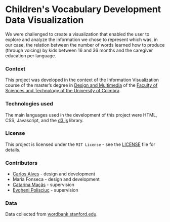 # Children's Vocabulary Development Data Visualization

We were challenged to create a visualization that enabled the user to explore and analyze the information we chose to represent which was, in our case, the relation between the number of words learned how to produce (through voicing) by kids between 16 and 36 months and the caregiver education per language.

### Context

This project was developed in the context of the Information Visualization course of the master’s degree in [Design and Multimedia](https://dm.dei.uc.pt/en/about/) of the [Faculty of Sciences and Technology of the University of Coimbra](https://www.uc.pt/fctuc/). 

### Technologies used

The main languages used in the development of this project were HTML, CSS, Javascript, and the [d3.js](https://d3js.org) library.

### License

This project is licensed under the `MIT License` - see the [LICENSE](LICENSE) file for details.

### Contributors

- [Carlos Alves](https://github.com/carlosjalves) - design and development
- Maria Fonseca - design and development
- [Catarina Maçãs](https://cdv.dei.uc.pt/people/catarina-macas) - supervision
- [Evgheni Polisciuc](https://cdv.dei.uc.pt/people/evgheni-polisciuc) - supervision

### Data

Data collected from [wordbank.stanford.edu](wordbank.stanford.edu).
